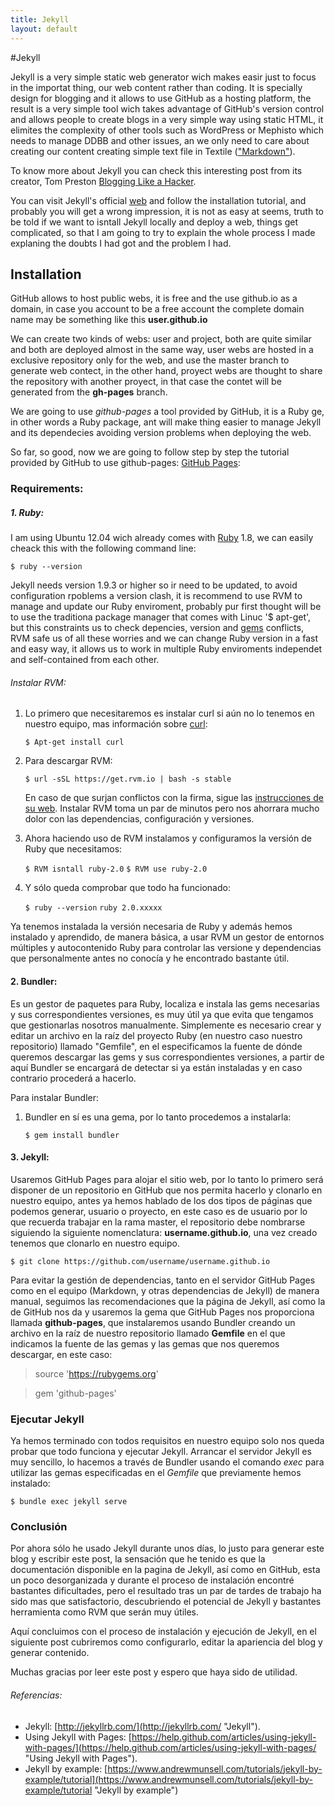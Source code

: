 ```yaml
---
title: Jekyll
layout: default
---
```

#Jekyll

Jekyll is a very simple static web generator wich makes easir just to focus in the importat thing, our web content rather than coding. It is specially design for blogging and it allows to use GitHub as a hosting platform, the result is a very simple tool wich takes advantage of GitHub's version control and allows people to create blogs in a very simple way using static HTML, it elimites the complexity of other tools such as WordPress or Mephisto which needs to manage DDBB and other issues, an we only need to care about creating our content creating simple text file in Textile (["Markdown"](http://es.wikipedia.org/wiki/Markdown "Markdown")).

To know more about Jekyll you can check this interesting post from its creator, Tom Preston [Blogging Like a Hacker](http://tom.preston-werner.com/2008/11/17/blogging-like-a-hacker.html "Blogging Like a Hacker").

You can visit Jekyll's official [web](http://jekyllrb.com/ "Jekyll") and follow the installation tutorial, and probably you will get a wrong impression, it is not as easy  at seems, truth to be told if we want to isntall Jekyll locally and deploy a web, things get complicated, so that I am going to try to explain the whole process I made explaning the doubts I had got and the problem I had.


## Installation

GitHub allows to host public webs, it is free and the use github.io as a domain, in case you account to be a free account the complete domain name may be something like this **user.github.io**

We can create two kinds of webs: user and project, both are quite similar and both are deployed almost in the same way, user webs are hosted in a exclusive repository only for the web, and use the master branch to generate web contect, in the other hand, proyect webs are thought to share the repository with another proyect, in that case the contet will be generated from the **gh-pages** branch.

We are going to use *github-pages* a tool provided by GitHub, it is a Ruby ge, in other words a Ruby package, ant will make thing easier to manage Jekyll and its dependecies avoiding version problems when deploying the web.

So far, so good, now we are going to follow step by step the tutorial provided by GitHub to use github-pages: [GitHub Pages](https://help.github.com/articles/using-jekyll-with-pages/ "GitHub Pages"):

### Requirements:

##### **1. Ruby**:

I am using Ubuntu 12.04 wich already comes with [Ruby](https://www.ruby-lang.org/es/ "Ruby") 1.8, we can easily cheack this with the following command line:

`$ ruby --version`

Jekyll needs version 1.9.3 or higher so ir need to be updated, to avoid configuration rpoblems a version clash, it is recommend to use RVM to manage and update our Ruby enviroment, probably pur first thought will be to use the traditiona package manager that comes with Linuc '$ apt-get', but this constraints us to check depencies, version and [gems](http://es.wikipedia.org/wiki/RubyGems "gems") conflicts, RVM safe us of all these worries and we can change Ruby version in a fast and easy way, it allows us to work in multiple Ruby enviroments independet and self-contained from each other.

###### Instalar RVM:

1. Lo primero que necesitaremos es instalar curl si aún no lo tenemos en nuestro equipo, mas información sobre [curl](http://linux.about.com/od/commands/l/blcmdl1_curl.htm "curl"):

    `$ Apt-get install curl`

2. Para descargar RVM:

    `$ url -sSL https://get.rvm.io | bash -s stable`

	En caso de que surjan conflictos con la firma, sigue las [instrucciones de su web](https://rvm.io/ "firma RVM"). Instalar RVM toma un par de minutos pero nos ahorrara mucho dolor con las dependencias, configuración y versiones.

3. Ahora haciendo uso de RVM instalamos y configuramos la versión de Ruby que necesitamos:

    `$ RVM isntall ruby-2.0`
	`$ RVM use ruby-2.0`

4. Y sólo queda comprobar que todo ha funcionado:

    `$ ruby --version`
    `ruby 2.0.xxxxx`

Ya tenemos instalada la versión necesaria de Ruby y además hemos instalado y aprendido, de manera básica, a usar RVM un gestor de entornos múltiples y autocontenido Ruby para controlar las versione y dependencias que personalmente antes no conocía y he encontrado bastante útil.


#### **2. Bundler**:

Es un gestor de paquetes para Ruby, localiza e instala las gems necesarias y sus correspondientes versiones, es muy útil ya que evita que tengamos que gestionarlas nosotros manualmente. Simplemente es necesario crear y editar un archivo en la raíz del proyecto Ruby (en nuestro caso nuestro repositorio) llamado "Gemfile", en el especificamos la fuente de dónde queremos descargar las gems y sus correspondientes versiones, a partir de aquí Bundler se encargará de detectar si ya están instaladas y en caso contrario procederá a hacerlo.

Para instalar Bundler:

1. Bundler en sí es una gema, por lo tanto procedemos a instalarla:

	`$ gem install bundler`

#### **3. Jekyll**:

Usaremos GitHub Pages para alojar el sitio web, por lo tanto lo primero será disponer de un repositorio en GitHub que nos permita hacerlo y clonarlo en nuestro equipo, antes ya hemos hablado de los dos tipos de páginas que podemos generar, usuario o proyecto, en este caso es de usuario por lo que recuerda trabajar en la rama master, el repositorio debe nombrarse siguiendo la siguiente nomenclatura: **username.github.io**, una vez creado tenemos que clonarlo en nuestro equipo.

`$ git clone https://github.com/username/username.github.io`

Para evitar la gestión de dependencias, tanto en el servidor GitHub Pages como en el equipo (Markdown, y otras dependencias de Jekyll) de manera manual, seguimos las recomendaciones que la página de Jekyll, así como la de GitHub nos da y usaremos la gema que GitHub Pages nos proporciona llamada **github-pages**, que instalaremos usando Bundler creando un archivo en la raíz de nuestro repositorio llamado **Gemfile** en el que indicamos la fuente de las gemas y las gemas que nos queremos descargar, en este caso:

>  source 'https://rubygems.org'

>  gem 'github-pages'

### Ejecutar Jekyll

Ya hemos terminado con todos requisitos en nuestro equipo solo nos queda probar que todo funciona y ejecutar Jekyll.
Arrancar el servidor Jekyll es muy sencillo, lo hacemos a través de Bundler usando el comando *exec* para utilizar las gemas especificadas en el *Gemfile* que previamente hemos instalado:

`$ bundle exec jekyll serve`

### Conclusión
Por ahora sólo he usado Jekyll durante unos días, lo justo para generar este blog y escribir este post, la sensación que he tenido es que la documentación disponible en la pagina de Jekyll, así como en GitHub, esta un poco desorganizada y durante el proceso de instalación encontré bastantes dificultades, pero el resultado tras un par de tardes de trabajo ha sido mas que satisfactorio, descubriendo el potencial de Jekyll y bastantes herramienta como RVM que serán muy útiles.

Aquí concluimos con el proceso de instalación y ejecución de Jekyll, en el siguiente post cubriremos como configurarlo, editar la apariencia del blog y generar contenido.

Muchas gracias por leer este post y espero que haya sido de utilidad.

###### Referencias:

* Jekyll: [http://jekyllrb.com/](http://jekyllrb.com/ "Jekyll").
* Using Jekyll with Pages: [https://help.github.com/articles/using-jekyll-with-pages/](https://help.github.com/articles/using-jekyll-with-pages/ "Using Jekyll with Pages").
* Jekyll by example: [https://www.andrewmunsell.com/tutorials/jekyll-by-example/tutorial](https://www.andrewmunsell.com/tutorials/jekyll-by-example/tutorial "Jekyll by example")



